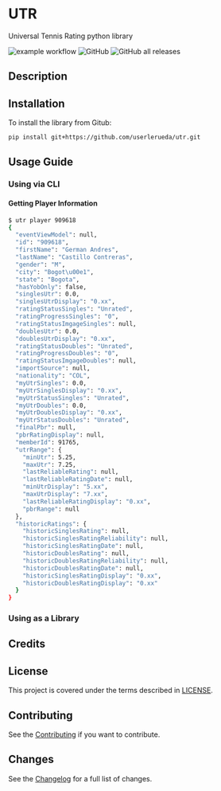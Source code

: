 # UTR
Universal Tennis Rating python library

![example workflow](https://github.com/userlerueda/utr/actions/workflows/on_push.yml/badge.svg?branch=main) ![GitHub](https://img.shields.io/github/license/userlerueda/utr) ![GitHub all releases](https://img.shields.io/github/downloads/userlerueda/utr/total)

## Description



## Installation

To install the library from Gitub:

```
pip install git+https://github.com/userlerueda/utr.git
```

## Usage Guide

### Using via CLI

#### Getting Player Information

```bash
$ utr player 909618
{
  "eventViewModel": null,
  "id": "909618",
  "firstName": "German Andres",
  "lastName": "Castillo Contreras",
  "gender": "M",
  "city": "Bogot\u00e1",
  "state": "Bogota",
  "hasYobOnly": false,
  "singlesUtr": 0.0,
  "singlesUtrDisplay": "0.xx",
  "ratingStatusSingles": "Unrated",
  "ratingProgressSingles": "0",
  "ratingStatusImgageSingles": null,
  "doublesUtr": 0.0,
  "doublesUtrDisplay": "0.xx",
  "ratingStatusDoubles": "Unrated",
  "ratingProgressDoubles": "0",
  "ratingStatusImgageDoubles": null,
  "importSource": null,
  "nationality": "COL",
  "myUtrSingles": 0.0,
  "myUtrSinglesDisplay": "0.xx",
  "myUtrStatusSingles": "Unrated",
  "myUtrDoubles": 0.0,
  "myUtrDoublesDisplay": "0.xx",
  "myUtrStatusDoubles": "Unrated",
  "finalPbr": null,
  "pbrRatingDisplay": null,
  "memberId": 91765,
  "utrRange": {
    "minUtr": 5.25,
    "maxUtr": 7.25,
    "lastReliableRating": null,
    "lastReliableRatingDate": null,
    "minUtrDisplay": "5.xx",
    "maxUtrDisplay": "7.xx",
    "lastReliableRatingDisplay": "0.xx",
    "pbrRange": null
  },
  "historicRatings": {
    "historicSinglesRating": null,
    "historicSinglesRatingReliability": null,
    "historicSinglesRatingDate": null,
    "historicDoublesRating": null,
    "historicDoublesRatingReliability": null,
    "historicDoublesRatingDate": null,
    "historicSinglesRatingDisplay": "0.xx",
    "historicDoublesRatingDisplay": "0.xx"
  }
}
```

### Using as a Library

## Credits

## License

This project is covered under the terms described in [LICENSE](LICENSE).

## Contributing

See the [Contributing](CONTRIBUTING.md) if you want to contribute.

## Changes

See the [Changelog](CHANGELOG.md) for a full list of changes.
